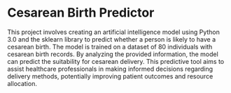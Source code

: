 # Cesarean Birth Predictor

This project involves creating an artificial intelligence model using Python 3.0 and the sklearn library to predict whether a person is likely to have a cesarean birth. The model is trained on a dataset of 80 individuals with cesarean birth records. By analyzing the provided information, the model can predict the suitability for cesarean delivery. This predictive tool aims to assist healthcare professionals in making informed decisions regarding delivery methods, potentially improving patient outcomes and resource allocation.
